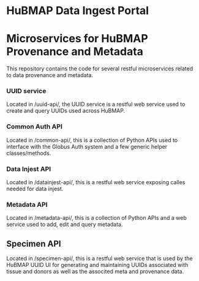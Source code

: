 # HuBMAP Data Ingest Portal

# Microservices for HuBMAP Provenance and Metadata
This repository contains the code for several restful microservices related to data provenance and metadata.

### UUID service
Located in /uuid-api/, the UUID service is a restful web service used to create and query UUIDs used across HuBMAP.

### Common Auth API
Located in /common-api/, this is a collection of Python APIs used to interface with the Globus Auth system and a few generic helper classes/methods.

### Data Injest API
Located in /datainjest-api/, this is a restful web service exposing calles needed for data injest.

### Metadata API
Located in /metadata-api/, this is a collection of Python APIs and a web service used to add, edit and query metadata.

## Specimen API
Located in /specimen-api/, this is a restful web service that is used by the HuBMAP UUID UI for generating and maintaining UUIDs associated with tissue and donors as well as the associted meta and provenance data.

